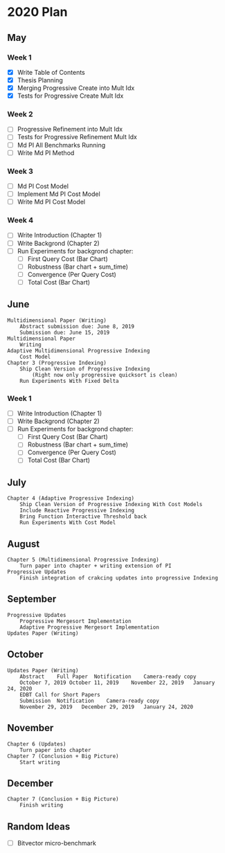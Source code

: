# 2020 Plan
## May
### Week 1
- [x] Write Table of Contents
- [x] Thesis Planning
- [x] Merging Progressive Create into Mult Idx
- [x] Tests for Progressive Create Mult Idx

### Week 2
- [ ] Progressive Refinement into Mult Idx
- [ ] Tests for Progressive Refinement Mult Idx
- [ ] Md PI All Benchmarks Running
- [ ] Write Md PI Method

### Week 3
- [ ] Md PI Cost Model
- [ ] Implement Md PI Cost Model
- [ ] Write Md PI Cost Model

### Week 4
- [ ] Write Introduction (Chapter 1)
- [ ] Write Backgrond (Chapter 2)
- [ ] Run Experiments for backgrond chapter:
	- [ ] First Query Cost (Bar Chart)
	- [ ] Robustness (Bar chart + sum_time)
	- [ ] Convergence (Per Query Cost)
	- [ ] Total Cost (Bar Chart)

## June
	Multidimensional Paper (Writing)
		Abstract submission due: June 8, 2019
		Submission due: June 15, 2019
	Multidimensional Paper 
		Writing
	Adaptive Multidimensional Progressive Indexing
		Cost Model
	Chapter 3 (Progressive Indexing)
		Ship Clean Version of Progressive Indexing 
			(Right now only progressive quicksort is clean)
		Run Experiments With Fixed Delta
### Week 1
- [ ] Write Introduction (Chapter 1)
- [ ] Write Backgrond (Chapter 2)
- [ ] Run Experiments for backgrond chapter:
	- [ ] First Query Cost (Bar Chart)
	- [ ] Robustness (Bar chart + sum_time)
	- [ ] Convergence (Per Query Cost)
	- [ ] Total Cost (Bar Chart)

## July
	Chapter 4 (Adaptive Progressive Indexing)
		Ship Clean Version of Progressive Indexing With Cost Models
		Include Reactive Progressive Indexing
		Bring Function Interactive Threshold back
		Run Experiments With Cost Model	
## August
	Chapter 5 (Multidimensional Progressive Indexing)
		Turn paper into chapter + writing extension of PI
	Progressive Updates
		Finish integration of crakcing updates into progressive Indexing
## September
	Progressive Updates
		Progressive Mergesort Implementation
		Adaptive Progressive Mergesort Implementation
	Updates Paper (Writing)
## October
	Updates Paper (Writing)
		Abstract	Full Paper	Notification	Camera-ready copy
		October 7, 2019	October 11, 2019	November 22, 2019	January 24, 2020
		EDBT Call for Short Papers
		Submission	Notification	Camera-ready copy
		November 29, 2019	December 29, 2019	January 24, 2020
## November
	Chapter 6 (Updates)
		Turn paper into chapter
	Chapter 7 (Conclusion + Big Picture)
		Start writing
## December
	Chapter 7 (Conclusion + Big Picture)
		Finish writing

## Random Ideas
- [ ] Bitvector micro-benchmark
